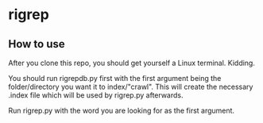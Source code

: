 # rigrep

## How to use

After you clone this repo, you should get yourself a Linux terminal. Kidding.

You should run rigrepdb.py first with the first argument being the folder/directory you want it to index/"crawl".
This will create the necessary .index file which will be used by rigrep.py afterwards.

Run rigrep.py with the word you are looking for as the first argument.

